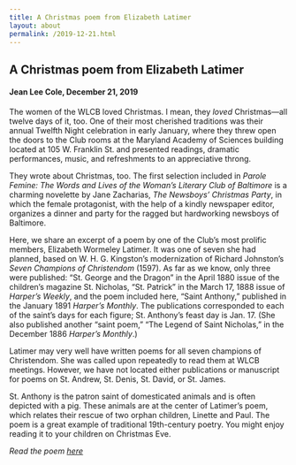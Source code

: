 ```yaml
---
title: A Christmas poem from Elizabeth Latimer
layout: about
permalink: /2019-12-21.html
---
```


## A Christmas poem from Elizabeth Latimer
#### Jean Lee Cole, December 21, 2019

The women of the WLCB loved Christmas. I mean, they *loved* Christmas—all twelve days of it, too. One of their most cherished traditions was their annual Twelfth Night celebration in early January, where they threw open the doors to the Club rooms at the Maryland Academy of Sciences building located at 105 W. Franklin St. and presented readings, dramatic performances, music, and refreshments to an appreciative throng.

They wrote about Christmas, too. The first selection included in *Parole Femine: The Words and Lives of the Woman’s Literary Club of Baltimore* is a charming novelette by Jane Zacharias, *The Newsboys’ Christmas Party*, in which the female protagonist, with the help of a kindly newspaper editor, organizes a dinner and party for the ragged but hardworking newsboys of Baltimore.

Here, we share an excerpt of a poem by one of the Club’s most prolific members, Elizabeth Wormeley Latimer. It was one of seven she had planned, based on W. H. G. Kingston’s modernization of Richard Johnston’s *Seven Champions of Christendom* (1597). As far as we know, only three were published: “St. George and the Dragon” in the April 1880 issue of the children’s magazine St. Nicholas, “St. Patrick” in the March 17, 1888 issue of *Harper’s Weekly*, and the poem included here, “Saint Anthony,” published in the January 1891 *Harper’s Monthly*. The publications corresponded to each of the saint’s days for each figure; St. Anthony’s feast day is Jan. 17. (She also published another “saint poem,” “The Legend of Saint Nicholas,” in the December 1886 *Harper’s Monthly*.)

Latimer may very well have written poems for all seven champions of Christendom. She was called upon repeatedly to read them at WLCB meetings. However, we have not located either publications or manuscript for poems on St. Andrew, St. Denis, St. David, or St. James.

St. Anthony is the patron saint of domesticated animals and is often depicted with a pig. These animals are at the center of Latimer’s poem, which relates their rescue of two orphan children, Linette and Paul. The poem is a great example of traditional 19th-century poetry. You might enjoy reading it to your children on Christmas Eve.

*Read the poem [here](https://elizajames.github.io/WLCB_draft/item.html?id=395)*

